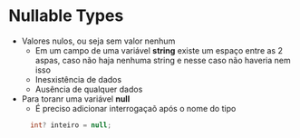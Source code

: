 # Nullable Types
- Valores nulos, ou seja sem valor nenhum
  - Em um campo de uma variável **string** existe um espaço entre as 2 aspas, caso não haja nenhuma string e nesse caso não haveria nem isso
  - Inesxistência de dados
  - Ausência de qualquer dados
- Para toranr uma variável **null**
  - É preciso adicionar interrogaçaõ após o nome do tipo
  ```cs
    int? inteiro = null;
  ```